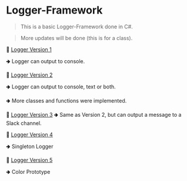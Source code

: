 # Logger-Framework

> This is a basic Logger-Framework done in C#.

> More updates will be done (this is for a class).

:link: [Logger Version 1](https://github.com/aya-nashawati/Logger-Framework/tree/master/LF_Version1) 

  🢂 Logger can output to console.

:link: [Logger Version 2](https://github.com/aya-nashawati/Logger-Framework/tree/master/LF_Version2) 

  🢂 Logger can output to console, text or both.
  
  🢂 More classes and functions were implemented.

:link: [Logger Version 3](https://github.com/aya-nashawati/Logger-Framework/tree/master/LF_Version3) 
🢂 Same as Version 2, but can output a message to a Slack channel.

:link: [Logger Version 4](https://github.com/aya-nashawati/Logger-Framework/tree/master/LF_Version4) 

🢂 Singleton Logger

:link: [Logger Version 5](https://github.com/aya-nashawati/Logger-Framework/tree/master/LF_Version5) 

🢂 Color Prototype
